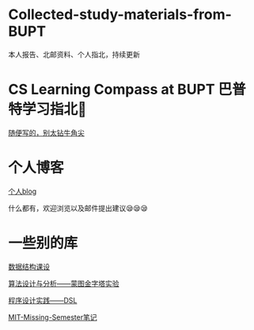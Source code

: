 # Collected-study-materials-from-BUPT
本人报告、北邮资料、个人指北，持续更新

# CS Learning Compass at BUPT 巴普特学习指北🧭
[随便写的，别太钻牛角尖](https://william-seven.github.io/2025/01/23/CS-Learning-Compass-at-BUPT-%E5%B7%B4%E6%99%AE%E7%89%B9%E5%AD%A6%E4%B9%A0%E6%8C%87%E5%8C%97/)

# 个人博客
[个人blog](https://william-seven.github.io/)

什么都有，欢迎浏览以及邮件提出建议😪😪😪

# 一些别的库
[数据结构课设](https://github.com/William-Seven/StudentTravelSystem)

[算法设计与分析——蒙图金字塔实验](https://github.com/liang-weixi/Diamond_Pyramid)

[程序设计实践——DSL](https://github.com/William-Seven/DSL)

[MIT-Missing-Semester笔记](https://github.com/William-Seven/MIT-Missing-Semester)